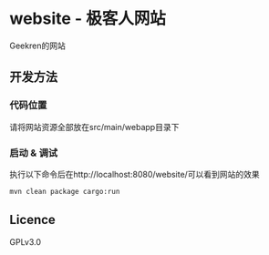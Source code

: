 # website - 极客人网站 

Geekren的网站

## 开发方法

### 代码位置

请将网站资源全部放在src/main/webapp目录下

### 启动 & 调试

执行以下命令后在http://localhost:8080/website/可以看到网站的效果

``` bash
mvn clean package cargo:run
```

## Licence

GPLv3.0
